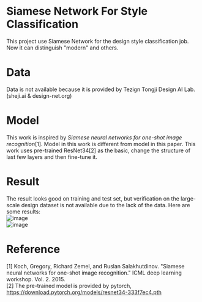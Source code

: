 # Siamese Network For Style Classification
This project use Siamese Network for the design style classification job.
Now it can distinguish "modern" and others.

# Data
Data is not available because it is provided by Tezign Tongji Design AI Lab.(sheji.ai & design-net.org)

# Model
This work is inspired by *Siamese neural networks for one-shot image recognition*[1].
Model in this work is different from model in this paper.
This work uses pre-trained ResNet34[2] as the basic, change the structure of last few layers and then fine-tune it.

# Result
The result looks good on training and test set, but verification on the large-scale design dataset is not available due to the lack of the data.
Here are some results:  
![image](https://raw.githubusercontent.com/zhuojg/siamese_network_for_style/master/result/result1.png)  
![image](https://raw.githubusercontent.com/zhuojg/siamese_network_for_style/master/result/result2.png)

# Reference
[1] Koch, Gregory, Richard Zemel, and Ruslan Salakhutdinov. "Siamese neural networks for one-shot image recognition." ICML deep learning workshop. Vol. 2. 2015.  
[2] The pre-trained model is provided by pytorch, https://download.pytorch.org/models/resnet34-333f7ec4.pth
